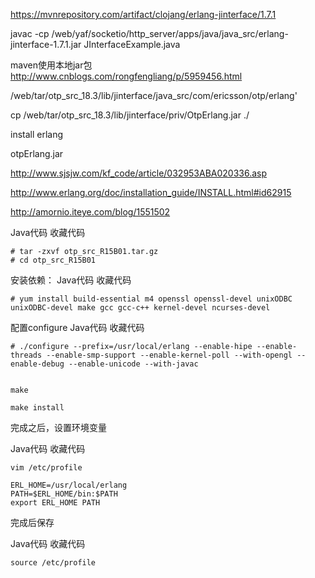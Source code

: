 
https://mvnrepository.com/artifact/clojang/erlang-jinterface/1.7.1

javac -cp /web/yaf/socketio/http_server/apps/java/java_src/erlang-jinterface-1.7.1.jar JInterfaceExample.java





maven使用本地jar包
http://www.cnblogs.com/rongfengliang/p/5959456.html




/web/tar/otp_src_18.3/lib/jinterface/java_src/com/ericsson/otp/erlang'






cp /web/tar/otp_src_18.3/lib/jinterface/priv/OtpErlang.jar ./































install erlang

otpErlang.jar



http://www.sjsjw.com/kf_code/article/032953ABA020336.asp

http://www.erlang.org/doc/installation_guide/INSTALL.html#id62915


http://amornio.iteye.com/blog/1551502


Java代码  收藏代码

    # tar -zxvf otp_src_R15B01.tar.gz
    # cd otp_src_R15B01



安装依赖：
Java代码  收藏代码

    # yum install build-essential m4 openssl openssl-devel unixODBC unixODBC-devel make gcc gcc-c++ kernel-devel ncurses-devel



配置configure
Java代码  收藏代码

    # ./configure --prefix=/usr/local/erlang --enable-hipe --enable-threads --enable-smp-support --enable-kernel-poll --with-opengl --enable-debug --enable-unicode --with-javac


    make

    make install



完成之后，设置环境变量

Java代码  收藏代码

    vim /etc/profile

    ERL_HOME=/usr/local/erlang
    PATH=$ERL_HOME/bin:$PATH
    export ERL_HOME PATH



完成后保存

Java代码  收藏代码

    source /etc/profile
































